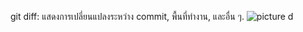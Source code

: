 git diff: แสดงการเปลี่ยนแปลงระหว่าง commit, พื้นที่ทำงาน, และอื่น ๆ.
![picture d](https://github.com/65030034/Git_A-Z_Missions_65030034_new/assets/144875017/5f84b818-fa6a-418f-b913-25e7dee74a1c)
